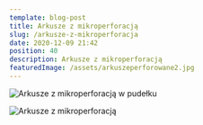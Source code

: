 ```yaml
---
template: blog-post
title: Arkusze z mikroperforacją
slug: /arkusze-z-mikroperforacja
date: 2020-12-09 21:42
position: 40
description: Arkusze z mikroperforacją
featuredImage: /assets/arkuszeperforowane2.jpg
---
```

![Arkusze z mikroperforacją w pudełku](/assets/arkuszeperforowane.jpg "Arkusze z mikroperforacją w pudełku")

![Arkusze z mikroperforacją](/assets/arkuszeperforowane3.jpg "Arkusze z mikroperforacją")
